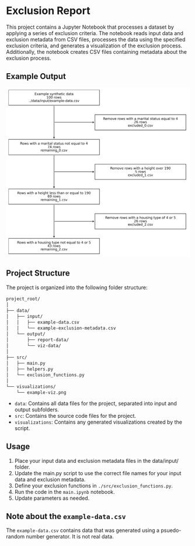 # Exclusion Report

This project contains a Jupyter Notebook that processes a dataset by applying a series of exclusion criteria. The notebook reads input data and exclusion metadata from CSV files, processes the data using the specified exclusion criteria, and generates a visualization of the exclusion process. Additionally, the notebook creates CSV files containing metadata about the exclusion process.

## Example Output

<img src="./visualization/exclusion-report.png" alt="Exclusion Report Visualization" >

## Project Structure
The project is organized into the following folder structure:

```
project_root/
│
├── data/
│   ├── input/
│   │   ├── example-data.csv
│   │   └── example-exclusion-metadata.csv
│   └── output/
│       ├── report-data/
│       └── viz-data/
│
├── src/
│   ├── main.py
│   ├── helpers.py
│   └── exclusion_functions.py
│
└── visualizations/
    └── example-viz.png
```

- `data`: Contains all data files for the project, separated into input and output subfolders.
- `src`: Contains the source code files for the project.
- `visualizations`: Contains any generated visualizations created by the script.

## Usage

1. Place your input data and exclusion metadata files in the data/input/ folder.
2. Update the main.py script to use the correct file names for your input data and exclusion metadata.
3. Define your exclusion functions in `./src/exclusion_functions.py`.
4. Run the code in the `main.ipynb` notebook.  
5. Update parameters as needed.

## Note about the `example-data.csv`

The `example-data.csv` contains data that was generated using a psuedo-random number generator.  It is not real data.




